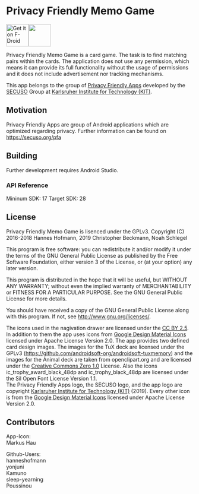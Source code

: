 # Privacy Friendly Memo Game

[<img src="https://f-droid.org/badge/get-it-on.png" alt="Get it on F-Droid" height="60">](https://f-droid.org/repository/browse/?fdid=org.secuso.privacyfriendlymemory)<a href="https://play.google.com/store/apps/details?id=org.secuso.privacyfriendlymemory"><img src="https://play.google.com/intl/en_us/badges/images/generic/en_badge_web_generic.png" height="60"></a>

Privacy Friendly Memo Game is a card game. The task is to find matching pairs within the cards. The application does not use any permission, which means it can provide its full functionality without the usage of permissions and it does not include advertisement nor tracking mechanisms.

This app belongs to the group of [Privacy Friendly Apps](https://secuso.org/pfa) developed by the [SECUSO](https://secuso.org/) Group at [Karlsruher Institute for Technology (KIT)](https://www.kit.edu).

## Motivation 

Privacy Friendly Apps are group of Android applications which are optimized regarding privacy. Further information can be found on https://secuso.org/pfa

## Building

Further development requires Android Studio.

### API Reference

Mininum SDK: 17
Target SDK: 28 

## License

Privacy Friendly Memo Game is lisenced under the GPLv3. Copyright (C) 2016-2018 Hannes Hofmann, 2019 Christopher Beckmann, Noah Schlegel

This program is free software: you can redistribute it and/or modify
it under the terms of the GNU General Public License as published by
the Free Software Foundation, either version 3 of the License, or
(at your option) any later version.

This program is distributed in the hope that it will be useful,
but WITHOUT ANY WARRANTY; without even the implied warranty of
MERCHANTABILITY or FITNESS FOR A PARTICULAR PURPOSE.  See the
GNU General Public License for more details.

You should have received a copy of the GNU General Public License
along with this program. If not, see <http://www.gnu.org/licenses/>.

The icons used in the nagivation drawer are licensed under the [CC BY 2.5](http://creativecommons.org/licenses/by/2.5/). In addition to them the app uses icons from [Google Design Material Icons](https://material.io/icons/) licensed under Apache License Version 2.0.
The app provides two defined card design images. The images for the TuX deck are licensed under the GPLv3 (https://github.com/androidsoft-org/androidsoft-tuxmemory) and the images for the Animal deck are taken from openclipart.org and are licensed under the [Creative Commons Zero 1.0](https://openclipart.org/share) License. Also the icons ic_trophy_award_black_48dp and ic_trophy_black_48dp are licensed under the Sil Open Font License Version 1.1.
<br />
The Privacy Friendly Apps logo, the SECUSO logo, and the app logo are copyright [Karlsruher Institute for Technology (KIT)](https://www.kit.edu) (2019). Every other icon is from the [Google Design Material Icons](https://material.io/resources/icons/?style=baseline) licensed under Apache License Version 2.0.


## Contributors

App-Icon: <br />
Markus Hau<br />

Github-Users: <br />
hanneshofmann <br />
yonjuni <br />
Kamuno <br />
sleep-yearning <br />
Poussinou
